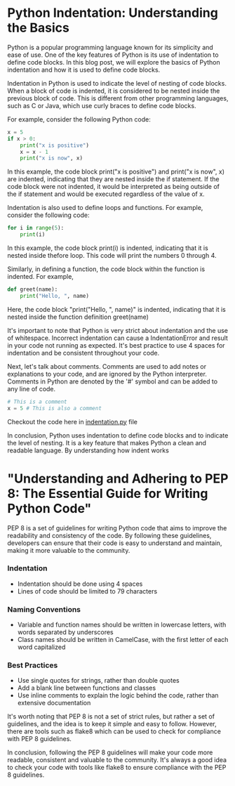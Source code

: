 # Python Indentation: Understanding the Basics
Python is a popular programming language known for its simplicity and ease of use. One of the key features of Python is its use of indentation to define code blocks. In this blog post, we will explore the basics of Python indentation and how it is used to define code blocks.

Indentation in Python is used to indicate the level of nesting of code blocks. When a block of code is indented, it is considered to be nested inside the previous block of code. This is different from other programming languages, such as C or Java, which use curly braces to define code blocks.

For example, consider the following Python code:
```python
x = 5
if x > 0:
    print("x is positive")
    x = x - 1
    print("x is now", x)
```

In this example, the code block print("x is positive") and print("x is now", x) are indented, indicating that they are nested inside the if statement. If the code block were not indented, it would be interpreted as being outside of the if statement and would be executed regardless of the value of x.

Indentation is also used to define loops and functions. For example, consider the following code:
````python
for i in range(5):
    print(i)
````
In this example, the code block print(i) is indented, indicating that it is nested inside thefore loop. This code will print the numbers 0 through 4.

Similarly, in defining a function, the code block within the function is indented. For example,
````python
def greet(name):
    print("Hello, ", name)
````
Here, the code block "print("Hello, ", name)" is indented, indicating that it is nested inside the function definition greet(name)

It's important to note that Python is very strict about indentation and the use of whitespace. Incorrect indentation can cause a IndentationError and result in your code not running as expected. It's best practice to use 4 spaces for indentation and be consistent throughout your code.

Next, let's talk about comments. Comments are used to add notes or explanations to your code, and are ignored by the Python interpreter. Comments in Python are denoted by the '#' symbol and can be added to any line of code.

````python
# This is a comment
x = 5 # This is also a comment
````

Checkout the code here in [indentation.py](https://github.com/jagadishb1409/pythontutorials/blob/main/indentation/indentation.py) file

In conclusion, Python uses indentation to define code blocks and to indicate the level of nesting. It is a key feature that makes Python a clean and readable language. By understanding how indent works

# "Understanding and Adhering to PEP 8: The Essential Guide for Writing Python Code"

PEP 8 is a set of guidelines for writing Python code that aims to improve the readability and consistency of the code. By following these guidelines, developers can ensure that their code is easy to understand and maintain, making it more valuable to the community.

### Indentation

- Indentation should be done using 4 spaces
- Lines of code should be limited to 79 characters

### Naming Conventions

- Variable and function names should be written in lowercase letters, with words separated by underscores
- Class names should be written in CamelCase, with the first letter of each word capitalized

### Best Practices

- Use single quotes for strings, rather than double quotes
- Add a blank line between functions and classes
- Use inline comments to explain the logic behind the code, rather than extensive documentation

It's worth noting that PEP 8 is not a set of strict rules, but rather a set of guidelines, and the idea is to keep it simple and easy to follow. However, there are tools such as flake8 which can be used to check for compliance with PEP 8 guidelines.

In conclusion, following the PEP 8 guidelines will make your code more readable, consistent and valuable to the community. It's always a good idea to check your code with tools like flake8 to ensure compliance with the PEP 8 guidelines.

